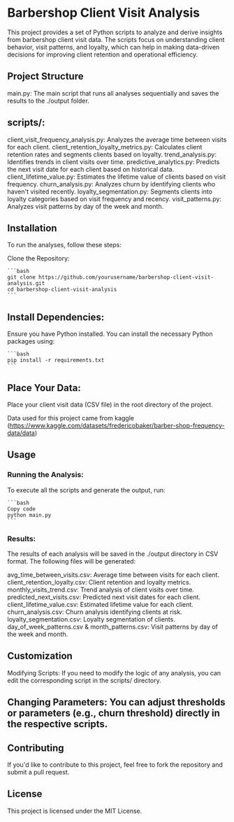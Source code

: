 # Barbershop Client Visit Analysis

This project provides a set of Python scripts to analyze and derive insights from barbershop client visit data. The scripts focus on understanding client behavior, visit patterns, and loyalty, which can help in making data-driven decisions for improving client retention and operational efficiency.

## Project Structure

main.py: The main script that runs all analyses sequentially and saves the results to the ./output folder.

## scripts/:

client_visit_frequency_analysis.py: Analyzes the average time between visits for each client.
client_retention_loyalty_metrics.py: Calculates client retention rates and segments clients based on loyalty.
trend_analysis.py: Identifies trends in client visits over time.
predictive_analytics.py: Predicts the next visit date for each client based on historical data.
client_lifetime_value.py: Estimates the lifetime value of clients based on visit frequency.
churn_analysis.py: Analyzes churn by identifying clients who haven't visited recently.
loyalty_segmentation.py: Segments clients into loyalty categories based on visit frequency and recency.
visit_patterns.py: Analyzes visit patterns by day of the week and month.

## Installation

To run the analyses, follow these steps:

Clone the Repository:

    ```bash
    git clone https://github.com/yourusername/barbershop-client-visit-analysis.git
    cd barbershop-client-visit-analysis
    ```

## Install Dependencies:

Ensure you have Python installed. You can install the necessary Python packages using:

    ```bash
    pip install -r requirements.txt
    ```

## Place Your Data:

Place your client visit data (CSV file) in the root directory of the project.

Data used for this project came from kaggle (https://www.kaggle.com/datasets/fredericobaker/barber-shop-frequency-data/data)

## Usage

### Running the Analysis:

To execute all the scripts and generate the output, run:

    ```bash
    Copy code
    python main.py
    ```
### Results:

The results of each analysis will be saved in the ./output directory in CSV format. The following files will be generated:

avg_time_between_visits.csv: Average time between visits for each client.
client_retention_loyalty.csv: Client retention and loyalty metrics.
monthly_visits_trend.csv: Trend analysis of client visits over time.
predicted_next_visits.csv: Predicted next visit dates for each client.
client_lifetime_value.csv: Estimated lifetime value for each client.
churn_analysis.csv: Churn analysis identifying clients at risk.
loyalty_segmentation.csv: Loyalty segmentation of clients.
day_of_week_patterns.csv & month_patterns.csv: Visit patterns by day of the week and month.

## Customization

Modifying Scripts: If you need to modify the logic of any analysis, you can edit the corresponding script in the scripts/ directory.

## Changing Parameters: You can adjust thresholds or parameters (e.g., churn threshold) directly in the respective scripts.

## Contributing

If you'd like to contribute to this project, feel free to fork the repository and submit a pull request.

## License

This project is licensed under the MIT License.